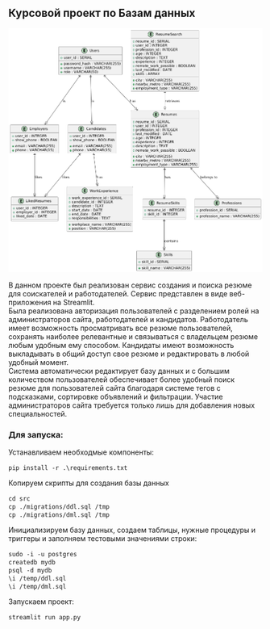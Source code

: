 ## Курсовой проект по Базам данных
![Диаграмма моделей предметной области](pics/NLLDRZ~1.PNG)   

В данном проекте был реализован сервис создания и поиска резюме для
соискателей и работодателей. Сервис представлен в виде веб-приложения
на Streamlit.  
Была реализована авторизация пользователей с разделением ролей на
администраторов сайта, работодателей и кандидатов. Работодатель имеет
возможность просматривать все резюме пользователей, сохранять
наиболее релевантные и связываться с владельцем резюме любым
удобным ему способом. Кандидаты имеют возможность выкладывать в
общий доступ свое резюме и редактировать в любой удобный момент.  
Система автоматически редактирует базу данных и с большим
количеством пользователей обеспечивает более удобный поиск резюме
для пользователей сайта благодаря системе тегов с подсказками,
сортировке объявлений и фильтрации. Участие администраторов сайта
требуется только лишь для добавления новых специальностей.  

### Для запуска:  
Устанавливаем необходмые компоненты:
```
pip install -r .\requirements.txt
```
Копируем скрипты для создания базы данных
```
cd src
cp ./migrations/ddl.sql /tmp
cp ./migrations/dml.sql /tmp
```
Инициализируем базу данных, создаем таблицы, нужные процедуры и триггеры и заполняем тестовыми значениями строки:
```
sudo -i -u postgres
createdb mydb
psql -d mydb
\i /temp/ddl.sql
\i /temp/dml.sql
```
Запускаем проект:
```
streamlit run app.py
```
